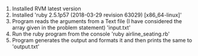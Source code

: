 1. Installed RVM latest version
2. Installed 'ruby 2.5.1p57 (2018-03-29 revision 63029) [x86_64-linux]'
3. Program reads the arguments from a Text file (I have considered the array given in the problem statement) 'input.txt'
4. Run the ruby program from the console 'ruby airline_seating.rb'
5. Program generates the output and formats it and then prints the same to 'output.txt'
